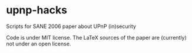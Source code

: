 # upnp-hacks
Scripts for SANE 2006 paper about UPnP (in)security

Code is under MIT license. The LaTeX sources of the paper are (currently) not under an open license.
